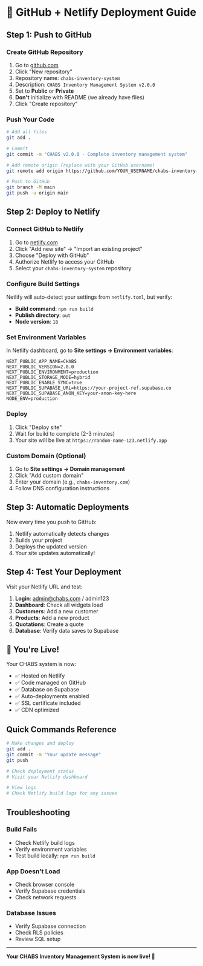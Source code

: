 # 🚀 GitHub + Netlify Deployment Guide

## Step 1: Push to GitHub

### Create GitHub Repository
1. Go to [github.com](https://github.com)
2. Click "New repository"
3. Repository name: `chabs-inventory-system`
4. Description: `CHABS Inventory Management System v2.0.0`
5. Set to **Public** or **Private**
6. **Don't** initialize with README (we already have files)
7. Click "Create repository"

### Push Your Code
```bash
# Add all files
git add .

# Commit
git commit -m "CHABS v2.0.0 - Complete inventory management system"

# Add remote origin (replace with your GitHub username)
git remote add origin https://github.com/YOUR_USERNAME/chabs-inventory-system.git

# Push to GitHub
git branch -M main
git push -u origin main
```

## Step 2: Deploy to Netlify

### Connect GitHub to Netlify
1. Go to [netlify.com](https://netlify.com)
2. Click "Add new site" → "Import an existing project"
3. Choose "Deploy with GitHub"
4. Authorize Netlify to access your GitHub
5. Select your `chabs-inventory-system` repository

### Configure Build Settings
Netlify will auto-detect your settings from `netlify.toml`, but verify:

- **Build command**: `npm run build`
- **Publish directory**: `out`
- **Node version**: `18`

### Set Environment Variables
In Netlify dashboard, go to **Site settings → Environment variables**:

```env
NEXT_PUBLIC_APP_NAME=CHABS
NEXT_PUBLIC_VERSION=2.0.0
NEXT_PUBLIC_ENVIRONMENT=production
NEXT_PUBLIC_STORAGE_MODE=hybrid
NEXT_PUBLIC_ENABLE_SYNC=true
NEXT_PUBLIC_SUPABASE_URL=https://your-project-ref.supabase.co
NEXT_PUBLIC_SUPABASE_ANON_KEY=your-anon-key-here
NODE_ENV=production
```

### Deploy
1. Click "Deploy site"
2. Wait for build to complete (2-3 minutes)
3. Your site will be live at `https://random-name-123.netlify.app`

### Custom Domain (Optional)
1. Go to **Site settings → Domain management**
2. Click "Add custom domain"
3. Enter your domain (e.g., `chabs-inventory.com`)
4. Follow DNS configuration instructions

## Step 3: Automatic Deployments

Now every time you push to GitHub:
1. Netlify automatically detects changes
2. Builds your project
3. Deploys the updated version
4. Your site updates automatically!

## Step 4: Test Your Deployment

Visit your Netlify URL and test:
1. **Login**: admin@chabs.com / admin123
2. **Dashboard**: Check all widgets load
3. **Customers**: Add a new customer
4. **Products**: Add a new product
5. **Quotations**: Create a quote
6. **Database**: Verify data saves to Supabase

## 🎉 You're Live!

Your CHABS system is now:
- ✅ Hosted on Netlify
- ✅ Code managed on GitHub
- ✅ Database on Supabase
- ✅ Auto-deployments enabled
- ✅ SSL certificate included
- ✅ CDN optimized

## Quick Commands Reference

```bash
# Make changes and deploy
git add .
git commit -m "Your update message"
git push

# Check deployment status
# Visit your Netlify dashboard

# View logs
# Check Netlify build logs for any issues
```

## Troubleshooting

### Build Fails
- Check Netlify build logs
- Verify environment variables
- Test build locally: `npm run build`

### App Doesn't Load
- Check browser console
- Verify Supabase credentials
- Check network requests

### Database Issues
- Verify Supabase connection
- Check RLS policies
- Review SQL setup

---

**Your CHABS Inventory Management System is now live! 🚀**